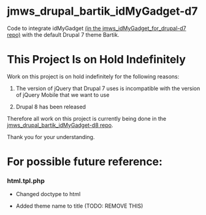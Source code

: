 # jmws_drupal_bartik_idMyGadget-d7

Code to integrate idMyGadget [(in the jmws_idMyGadget_for_drupal-d7 repo)](https://github.com/tomwhartung/jmws_idMyGadget_for_drupal-d7) with the default Drupal 7 theme Bartik.

# This Project Is on Hold Indefinitely

Work on this project is on hold indefinitely for the following reasons:

1. The version of jQuery that Drupal 7 uses is incompatible with the version of jQuery Mobile that we want to use

1. Drupal 8 has been released

Therefore all work on this project is currently being done in the [jmws_drupal_bartik_idMyGadget-d8 repo](https://github.com/tomwhartung/jmws_drupal_bartik_idMyGadget-d8).

Thank you for your understanding.

# For possible future reference:

### html.tpl.php

* Changed doctype to html

* Added theme name to title (TODO: REMOVE THIS)

